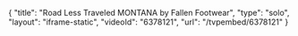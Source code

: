 {
    "title": "Road Less Traveled MONTANA by Fallen Footwear",
    "type": "solo",
    "layout": "iframe-static",
    "videoId": "6378121",
    "url": "\/tvpembed\/6378121"
}